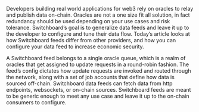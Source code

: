 Developers building real world applications for web3 rely on oracles to relay
and publish data on-chain. Oracles are not a one size fit all solution, in fact
redundancy should be used depending on your use cases and risk tolerance.
Switchboard’s goal is to generalize data feeds and leave it up to the developer
to configure and tune their data flow. Today’s article looks at how Switchboard
feeds differ from other providers, and how you can configure your data feed to
increase economic security.

A Switchboard feed belongs to a single oracle queue, which is a realm of oracles
that get assigned to update requests in a round-robin fashion. The feed’s config
dictates how update requests are invoked and routed through the network, along
with a set of job accounts that define how data is sourced off-chain.
Switchboard data feeds can fetch data from http endpoints, websockets, or
on-chain sources. Switchboard feeds are meant to be generic enough to meet any
use case and leave it up to the on-chain consumers to configure.